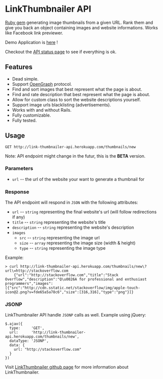 # LinkThumbnailer API

[Ruby gem](https://github.com/gottfrois/link_thumbnailer) generating image thumbnails from a given URL. Rank them and give you back an object containing images and website informations. Works like Facebook link previewer.

Demo Application is [here](http://link-thumbnailer-demo.herokuapp.com/) !

Checkout the [API status page](http://linkthumbnailer.status.io/) to see if everything is ok.

## Features

- Dead simple.
- Support [OpenGraph](http://ogp.me/) protocol.
- Find and sort images that best represent what the page is about.
- Find and rate description that best represent what the page is about.
- Allow for custom class to sort the website descriptions yourself.
- Support image urls blacklisting (advertisements).
- Works with and without Rails.
- Fully customizable.
- Fully tested.

## Usage

`GET http://link-thumbnailer-api.herokuapp.com/thumbnails/new`

Note: API endpoint might change in the futur, this is the **BETA** version.

### Parameters

* `url` -- the url of the website your want to generate a thumbnail for

### Response

The API endpoint will respond in `JSON` with the following attributes:

* `url` -- `string` representing the final website's url (will follow redirections if any)
* `title` -- `string` representing the website's title
* `description` -- `string` representing the website's description
* `images`
	* `src` -- `string` representing the image url
	* `size` -- `array` representing the image size (width & height)
	* `type` -- `string` representing the image type


Example:

```
> curl http://link-thumbnailer-api.herokuapp.com/thumbnails/new\?url\=http://stackoverflow.com
	{"url":"http://stackoverflow.com","title":"Stack Overflow","description":"Q\u0026A for professional and enthusiast programmers","images":[{"src":"http://cdn.sstatic.net/stackoverflow/img/apple-touch-icon@2.png?v=fde65a5a78c6","size":[316,316],"type":"png"}]}
```

### JSONP

LinkThumbnailer API handle `JSONP` calls as well. Example using jQuery:

```
$.ajax({
  type:     'GET',
  url:      'http://link-thumbnailer-api.herokuapp.com/thumbnails/new',
  dataType: 'JSONP',
  data: {
    url: "http://stackoverflow.com"
  }
})
```

Visit [LinkThumbnailer github page](https://github.com/gottfrois/link_thumbnailer) for more information about LinkThumbnailer.
